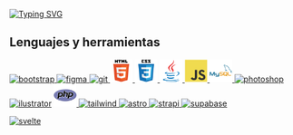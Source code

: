 [![Typing SVG](https://readme-typing-svg.demolab.com?font=Fira+Code&pause=1000&color=F75DDF&random=false&width=435&lines=Hola!+Soy+Juan+Diego+%F0%9F%91%8B+;Desarrollador+Front-End%F0%9F%9A%80)](https://git.io/typing-svg)

## Lenguajes y herramientas
<p align="left"> <a href="https://getbootstrap.com" target="_blank" rel="noreferrer"> <img src="https://brandlogos.net/wp-content/uploads/2021/09/bootstrap-logo.png" alt="bootstrap" width="40" height="40"/> </a> </a> <a href="https://www.figma.com/" target="_blank" rel="noreferrer"> <img src="https://www.vectorlogo.zone/logos/figma/figma-icon.svg" alt="figma" width="40" height="40"/> </a> <a href="https://git-scm.com/" target="_blank" rel="noreferrer"> <img src="https://www.vectorlogo.zone/logos/git-scm/git-scm-icon.svg" alt="git" width="40" height="40"/> </a> <a href="https://www.w3.org/html/" target="_blank" rel="noreferrer"> <img src="https://raw.githubusercontent.com/devicons/devicon/master/icons/html5/html5-original-wordmark.svg" alt="html5" width="40" height="40"/> </a><a href="https://www.w3schools.com/css/" target="_blank" rel="noreferrer"> <img src="https://raw.githubusercontent.com/devicons/devicon/master/icons/css3/css3-original-wordmark.svg" alt="css3" width="40" height="40"/> </a> <a href="https://www.java.com" target="_blank" rel="noreferrer"> <img src="https://raw.githubusercontent.com/devicons/devicon/master/icons/java/java-original.svg" alt="java" width="40" height="40"/> </a> <a href="https://developer.mozilla.org/en-US/docs/Web/JavaScript" target="_blank" rel="noreferrer"> <img src="https://raw.githubusercontent.com/devicons/devicon/master/icons/javascript/javascript-original.svg" alt="javascript" width="40" height="40"/> </a> <a href="https://www.mysql.com/" target="_blank" rel="noreferrer"> <img src="https://raw.githubusercontent.com/devicons/devicon/master/icons/mysql/mysql-original-wordmark.svg" alt="mysql" width="40" height="40"/> </a> <a href="https://www.photoshop.com/en" target="_blank" rel="noreferrer"> <img src="https://logodownload.org/wp-content/uploads/2019/10/adobe-photoshop-logo.png" alt="photoshop" width="40" height="40"/> <a href="https://www.adobe.com/illustrator" target="_blank" rel="noreferrer"><img src="https://logodownload.org/wp-content/uploads/2017/04/adobe-Illustrator-logo-1-1.png" alt="ilustrator" width="40" height="40"/></a> </a> <a href="https://www.php.net" target="_blank" rel="noreferrer"> <img src="https://raw.githubusercontent.com/devicons/devicon/master/icons/php/php-original.svg" alt="php" width="40" height="40"/> </a> <a href="https://tailwindcss.com/" target="_blank" rel="noreferrer"> <img src="https://www.vectorlogo.zone/logos/tailwindcss/tailwindcss-icon.svg" alt="tailwind" width="40" height="40"/> </a> <a href="https://astro.build/" target="_blank" rel="noreferrer"><img src="https://styles.redditmedia.com/t5_4rihps/styles/communityIcon_0jxadazsuhb71.png?width=256&s=b4ef15ba63fe18f4b80b1b9f96f886a5063d4a2b" alt="astro" width="40" height="40" /> </a> <a href="https://strapi.io/" target="_blank" rel="noreferrer"> <img src="https://seeklogo.com/images/S/strapi-icon-logo-2E03188067-seeklogo.com.png" alt="strapi" width="40" height="40"/> </a> <a href="https://supabase.com/" target="_blank" rel="noreferrer"> <img src="https://s4-recruiting.cdn.greenhouse.io/external_greenhouse_job_boards/logos/400/588/400/original/profile_pic.png?1665772600" alt="supabase" width="40" height="40"/> </a> </p><a href="https://svelte.dev/" target="_blank" rel="noreferrer"> <img src="https://rednet.io/assets/articles/2021-05-27-svelte-getting-started/svelte-logo.png" alt="svelte" width="40" height="40"/> </a> </p>
<!--
## 👋 Hola, soy Juan Diego Montenegro Segura.
<a href="https://kotlinlang.org/" target="_blank" rel="noreferrer"> <img src="https://user-images.githubusercontent.com/25181517/185062810-7ee0c3d2-17f2-4a98-9d8a-a9576947692b.png" alt="supabase" width="40" height="40"/> </a>
Actualmente, soy estudiante de Ingeniería en Software en la Universidad Surcolombiana de Neiva, ubicada en Colombia. Mi enfoque principal está en el desarrollo web front-end, utilizando tecnologías como Astro, Javascript, y Tailwind. Además, reforzado con experiencia en diseño UI/UX y gráfico. Actualmente Estoy estudiando Back-end con Java y MySQL.
Mi objetivo es seguir aprendiendo constantemente y aspirar a convertirme en un desarrollador Full Stack.
**Juanshiu/Juanshiu** is a ✨ _special_ ✨ repository because its `README.md` (this file) appears on your GitHub profile.

Here are some ideas to get you started:

- 🔭 I’m currently working on ...
- 🌱 I’m currently learning ...
- 👯 I’m looking to collaborate on ...
- 🤔 I’m looking for help with ...
- 💬 Ask me about ...
- 📫 How to reach me: ...
- 😄 Pronouns: ...
- ⚡ Fun fact: ...
-->
